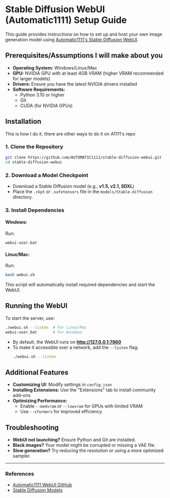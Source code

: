 # Stable Diffusion WebUI (Automatic1111) Setup Guide

This guide provides instructions on how to set up and host your own image generation model using [Automatic1111's Stable Diffusion WebUI](https://github.com/AUTOMATIC1111/stable-diffusion-webui).

## Prerequisites/Assumptions I will make about you

- **Operating System:** Windows/Linux/Mac
- **GPU:** NVIDIA GPU with at least 4GB VRAM (higher VRAM recommended for larger models)
- **Drivers:** Ensure you have the latest NVIDIA drivers installed
- **Software Requirements:**
  - Python 3.10 or higher
  - Git
  - CUDA (for NVIDIA GPUs)

## Installation

This is how I do it, there are other ways to do it on A1111's repo

### 1. Clone the Repository
```sh
git clone https://github.com/AUTOMATIC1111/stable-diffusion-webui.git
cd stable-diffusion-webui
```

### 2. Download a Model Checkpoint
- Download a Stable Diffusion model (e.g., **v1.5, v2.1, SDXL**)
- Place the `.ckpt` or `.safetensors` file in the `models/Stable-diffusion` directory.

### 3. Install Dependencies
#### Windows:
Run:
```sh
webui-user.bat
```
#### Linux/Mac:
Run:
```sh
bash webui.sh
```
This script will automatically install required dependencies and start the WebUI.

## Running the WebUI
To start the server, use:
```sh
./webui.sh --listen  # For Linux/Mac
webui-user.bat       # For Windows
```
- By default, the WebUI runs on **http://127.0.0.1:7860**
- To make it accessible over a network, add the `--listen` flag:
  ```sh
  ./webui.sh --listen
  ```

## Additional Features
- **Customizing UI:** Modify settings in `config.json`
- **Installing Extensions:** Use the "Extensions" tab to install community add-ons
- **Optimizing Performance:**
  - Enable `--medvram` or `--lowvram` for GPUs with limited VRAM
  - Use `--xformers` for improved efficiency

## Troubleshooting
- **WebUI not launching?** Ensure Python and Git are installed.
- **Black images?** Your model might be corrupted or missing a VAE file.
- **Slow generation?** Try reducing the resolution or using a more optimized sampler.

---

### References
- [Automatic1111 WebUI GitHub](https://github.com/AUTOMATIC1111/stable-diffusion-webui)
- [Stable Diffusion Models](https://huggingface.co/stabilityai)
